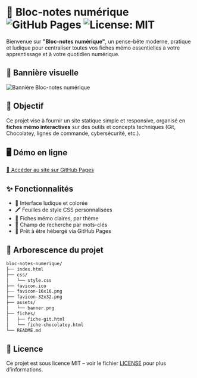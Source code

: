 # 🧠 Bloc-notes numérique ![GitHub Pages](https://img.shields.io/badge/GitHub%20Pages-active-brightgreen?style=flat-square&logo=github) ![License: MIT](https://img.shields.io/badge/License-MIT-yellow.svg)

Bienvenue sur **"Bloc-notes numérique"**, un pense-bête moderne, pratique et ludique pour centraliser toutes vos fiches mémo essentielles à votre apprentissage et à votre quotidien numérique.

## 🌟 Bannière visuelle

![Bannière Bloc-notes numérique](./assets/banner.png)

## 🌟 Objectif

Ce projet vise à fournir un site statique simple et responsive, organisé en **fiches mémo interactives** sur des outils et concepts techniques (Git, Chocolatey, lignes de commande, cybersécurité, etc.).

## 🖥️ Démo en ligne

[📂 Accéder au site sur GitHub Pages](https://sirensnake.github.io/bloc-notes-numerique/)

## ✨ Fonctionnalités

- 🎨 Interface ludique et colorée
- 🖍️ Feuilles de style CSS personnalisées
- 📄 Fiches mémo claires, par thème
- 🔎 Champ de recherche par mots-clés
- 🚀 Prêt à être hébergé via GitHub Pages

## 📂 Arborescence du projet

```bash
bloc-notes-numerique/
├── index.html
├── css/
│   └── style.css
├── favicon.ico
├── favicon-16x16.png
├── favicon-32x32.png
├── assets/
│   └── banner.png
├── fiches/
│   ├── fiche-git.html
│   └── fiche-chocolatey.html
└── README.md
```

## 📜 Licence

Ce projet est sous licence MIT – voir le fichier [LICENSE](LICENSE) pour plus d’informations.
